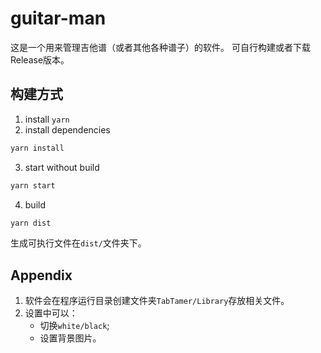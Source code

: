 # guitar-man
这是一个用来管理吉他谱（或者其他各种谱子）的软件。
可自行构建或者下载Release版本。

## 构建方式
1. install `yarn`
2. install dependencies
```bash
yarn install
```
3. start without build
```bash
yarn start
```
4. build
```bash
yarn dist
```
生成可执行文件在`dist/`文件夹下。

## Appendix
1. 软件会在程序运行目录创建文件夹`TabTamer/Library`存放相关文件。
2. 设置中可以：
    - 切换`white/black`;
    - 设置背景图片。